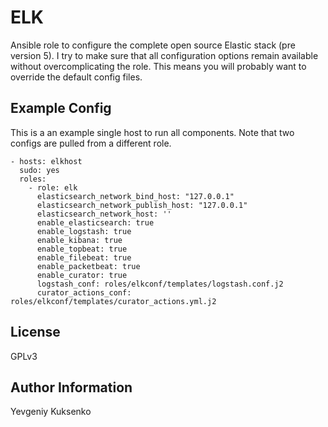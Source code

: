 # ELK

Ansible role to configure the complete open source Elastic stack (pre version 5). I try to make sure that all configuration options remain available without overcomplicating the role. This means you will probably want to override the default config files.

## Example Config

This is a an example single host to run all components. Note that two configs are pulled from a different role.

```
- hosts: elkhost
  sudo: yes
  roles:
    - role: elk
      elasticsearch_network_bind_host: "127.0.0.1"
      elasticsearch_network_publish_host: "127.0.0.1"
      elasticsearch_network_host: ''
      enable_elasticsearch: true
      enable_logstash: true
      enable_kibana: true
      enable_topbeat: true
      enable_filebeat: true
      enable_packetbeat: true
      enable_curator: true
      logstash_conf: roles/elkconf/templates/logstash.conf.j2
      curator_actions_conf: roles/elkconf/templates/curator_actions.yml.j2
```

## License

GPLv3

## Author Information

Yevgeniy Kuksenko
